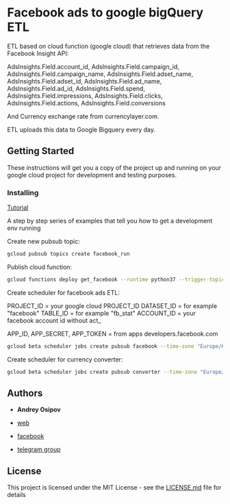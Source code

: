 # Facebook ads to google bigQuery ETL

ETL based on cloud function (google cloud) that retrieves data from the Facebook Insight API:

AdsInsights.Field.account_id,
AdsInsights.Field.campaign_id,
AdsInsights.Field.campaign_name,
AdsInsights.Field.adset_name,
AdsInsights.Field.adset_id,
AdsInsights.Field.ad_name,
AdsInsights.Field.ad_id,
AdsInsights.Field.spend,
AdsInsights.Field.impressions,
AdsInsights.Field.clicks,
AdsInsights.Field.actions,
AdsInsights.Field.conversions

And Currency exchange rate from currencylayer.com.

ETL uploads this data to Google Bigquery every day.



## Getting Started

These instructions will get you a copy of the project up and running on your google cloud project for development and testing purposes.


### Installing

[Tutorial](https://medium.com/@snegir/writing-your-data-connector-from-facebook-ads-to-google-bigquery-670caeff8262?sk=ddd9d903a488864428b51f3e00423a40)

A step by step series of examples that tell you how to get a development env running

Create new pubsub topic:

```bash
gcloud pubsub topics create facebook_run
```

Publish cloud function:

```bash
gcloud functions deploy get_facebook --runtime python37 --trigger-topic facebook_run --timeout=540 --memory=1024MB
```

Create scheduler for facebook ads ETL:

PROJECT_ID = your google cloud PROJECT_ID
DATASET_ID = for example "facebook"
TABLE_ID = for example "fb_stat"
ACCOUNT_ID = your facebook account id without act_

APP_ID, APP_SECRET, APP_TOKEN = from apps developers.facebook.com

```bash
gcloud beta scheduler jobs create pubsub facebook --time-zone "Europe/Kiev" --schedule "0 5 * * *" --topic facebook_run --message-body "get_facebook_data" --attributes project_id=PROJECT_ID,dataset_id=DATASET_ID,table_id=TABLE_ID,account_id=ACCOUNT_ID,app_id=APP_ID,app_secret=APP_SECRET,access_token=ACCESS_TOKEN
```


Create scheduler for currency converter:

```bash
gcloud beta scheduler jobs create pubsub converter --time-zone "Europe/Kiev" --schedule "0 5 * * *" --topic facebook_run --message-body "get_currency" --attributes project_id=PROJECT_ID,dataset_id=DATASET_ID,table_id=TABLE_ID,api_key=API_KEY,from_currency=USD,to_currency=UAH
```


## Authors

* **Andrey Osipov**

* [web](https://web-analytics.me/)
* [facebook](https://www.facebook.com/andrey.osipov)
* [telegram group](https://t.me/firebase_app_web_bigquery)


## License

This project is licensed under the MIT License - see the [LICENSE.md](LICENSE.md) file for details
